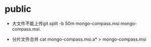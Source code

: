 # public
- 大文件不能上传git
  split -b 50m mongo-compass.msi mongo-compass.msi.

- 分片文件合并 
  cat mongo-compass.msi.a* > mongo-compass.msi

